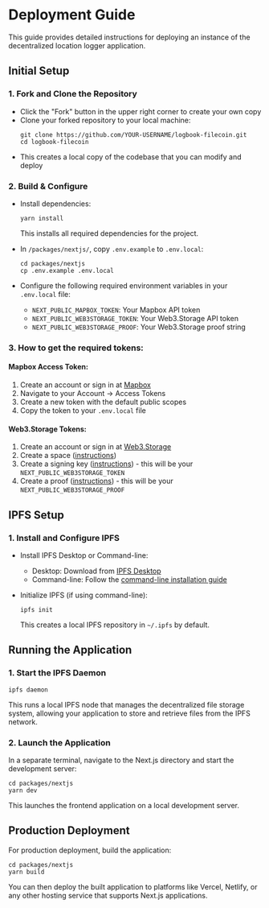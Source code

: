 # Deployment Guide

This guide provides detailed instructions for deploying an instance of the decentralized location logger application.

## Initial Setup

### 1. Fork and Clone the Repository

- Click the "Fork" button in the upper right corner to create your own copy
- Clone your forked repository to your local machine:
  ```
  git clone https://github.com/YOUR-USERNAME/logbook-filecoin.git
  cd logbook-filecoin
  ```
- This creates a local copy of the codebase that you can modify and deploy

### 2. Build & Configure

- Install dependencies:  
  ```
  yarn install
  ```
  This installs all required dependencies for the project.

- In `/packages/nextjs/`, copy `.env.example` to `.env.local`:
  ```
  cd packages/nextjs
  cp .env.example .env.local
  ```

- Configure the following required environment variables in your `.env.local` file:
  - `NEXT_PUBLIC_MAPBOX_TOKEN`: Your Mapbox API token
  - `NEXT_PUBLIC_WEB3STORAGE_TOKEN`: Your Web3.Storage API token
  - `NEXT_PUBLIC_WEB3STORAGE_PROOF`: Your Web3.Storage proof string

### 3. How to get the required tokens:

#### Mapbox Access Token:
1. Create an account or sign in at [Mapbox](https://account.mapbox.com/auth/signup/)
2. Navigate to your Account → Access Tokens
3. Create a new token with the default public scopes
4. Copy the token to your `.env.local` file

#### Web3.Storage Tokens:
1. Create an account or sign in at [Web3.Storage](https://console.web3.storage/)
2. Create a space ([instructions](https://docs.storacha.network/how-to/ci/#create-a-space))
3. Create a signing key ([instructions](https://docs.storacha.network/how-to/ci/#create-a-signing-key)) - this will be your `NEXT_PUBLIC_WEB3STORAGE_TOKEN`
4. Create a proof ([instructions](https://docs.storacha.network/how-to/ci/#create-a-proof)) - this will be your `NEXT_PUBLIC_WEB3STORAGE_PROOF`

## IPFS Setup

### 1. Install and Configure IPFS

- Install IPFS Desktop or Command-line:
  - Desktop: Download from [IPFS Desktop](https://docs.ipfs.tech/install/ipfs-desktop/)
  - Command-line: Follow the [command-line installation guide](https://docs.ipfs.tech/install/command-line/)

- Initialize IPFS (if using command-line):
  ```
  ipfs init
  ```
  This creates a local IPFS repository in `~/.ipfs` by default.

## Running the Application

### 1. Start the IPFS Daemon
```
ipfs daemon
```
This runs a local IPFS node that manages the decentralized file storage system, allowing your application to store and retrieve files from the IPFS network.

### 2. Launch the Application
In a separate terminal, navigate to the Next.js directory and start the development server:
```
cd packages/nextjs
yarn dev
```
This launches the frontend application on a local development server.

## Production Deployment

For production deployment, build the application:

```
cd packages/nextjs
yarn build
```

You can then deploy the built application to platforms like Vercel, Netlify, or any other hosting service that supports Next.js applications.
